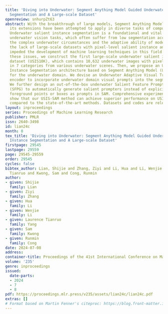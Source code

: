 ```yaml
---
title: 'Diving into Underwater: Segment Anything Model Guided Underwater Salient Instance
  Segmentation and A Large-scale Dataset'
openreview: snhurpZt63
abstract: With the breakthrough of large models, Segment Anything Model (SAM) and
  its extensions have been attempted to apply in diverse tasks of computer vision.
  Underwater salient instance segmentation is a foundational and vital step for various
  underwater vision tasks, which often suffer from low segmentation accuracy due to
  the complex underwater circumstances and the adaptive ability of models. Moreover,
  the lack of large-scale datasets with pixel-level salient instance annotations has
  impeded the development of machine learning techniques in this field. To address
  these issues, we construct the first large-scale underwater salient instance segmentation
  dataset (USIS10K), which contains 10,632 underwater images with pixel-level annotations
  in 7 categories from various underwater scenes. Then, we propose an Underwater Salient
  Instance Segmentation architecture based on Segment Anything Model (USIS-SAM) specifically
  for the underwater domain. We devise an Underwater Adaptive Visual Transformer (UA-ViT)
  encoder to incorporate underwater domain visual prompts into the segmentation network.
  We further design an out-of-the-box underwater Salient Feature Prompter Generator
  (SFPG) to automatically generate salient prompters instead of explicitly providing
  foreground points or boxes as prompts in SAM. Comprehensive experimental results
  show that our USIS-SAM method can achieve superior performance on USIS10K datasets
  compared to the state-of-the-art methods. Datasets and codes are released on https://github.com/LiamLian0727/USIS10K.
layout: inproceedings
series: Proceedings of Machine Learning Research
publisher: PMLR
issn: 2640-3498
id: lian24c
month: 0
tex_title: 'Diving into Underwater: Segment Anything Model Guided Underwater Salient
  Instance Segmentation and A Large-scale Dataset'
firstpage: 29545
lastpage: 29559
page: 29545-29559
order: 29545
cycles: false
bibtex_author: Lian, Shijie and Zhang, Ziyi and Li, Hua and Li, Wenjie and Yang, Laurence
  Tianruo and Kwong, Sam and Cong, Runmin
author:
- given: Shijie
  family: Lian
- given: Ziyi
  family: Zhang
- given: Hua
  family: Li
- given: Wenjie
  family: Li
- given: Laurence Tianruo
  family: Yang
- given: Sam
  family: Kwong
- given: Runmin
  family: Cong
date: 2024-07-08
address:
container-title: Proceedings of the 41st International Conference on Machine Learning
volume: '235'
genre: inproceedings
issued:
  date-parts:
  - 2024
  - 7
  - 8
pdf: https://proceedings.mlr.press/v235/assets/lian24c/lian24c.pdf
extras: []
# Format based on Martin Fenner's citeproc: https://blog.front-matter.io/posts/citeproc-yaml-for-bibliographies/
---
```

